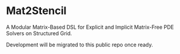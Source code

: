 # Mat2Stencil

A Modular Matrix-Based DSL for Explicit and Implicit Matrix-Free PDE Solvers on Structured Grid.

Development will be migrated to this public repo once ready.

